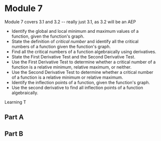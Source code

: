 # Module 7

Module 7 covers 3.1 and 3.2 -- really just 3.1, as 3.2 will be an AEP

+ Identify the global and local minimum and maximum values of a function, given the function's graph.
+ State the definition of _critical number_ and identify all the critical numbers of a function given the function's graph.
+ Find all the critical numbers of a function algebraically using derivatives.
+ State the First Derivative Test and the Second Derivative Test.  
+ Use the First Derivative Test to determine whether a critical number of a function is a relative minimum, relative maximum, or neither.
+ Use the Second Derivative Test to determine whether a critical number of a function is a relative minimum or relative maximum.
+ Identify the inflection points of a function, given the function's graph.
+ Use the second derivative to find all inflection points of a function algebraically.

Learning T


## Part A

## Part B
<!--stackedit_data:
eyJoaXN0b3J5IjpbMTk0MTY3MjgyNV19
-->